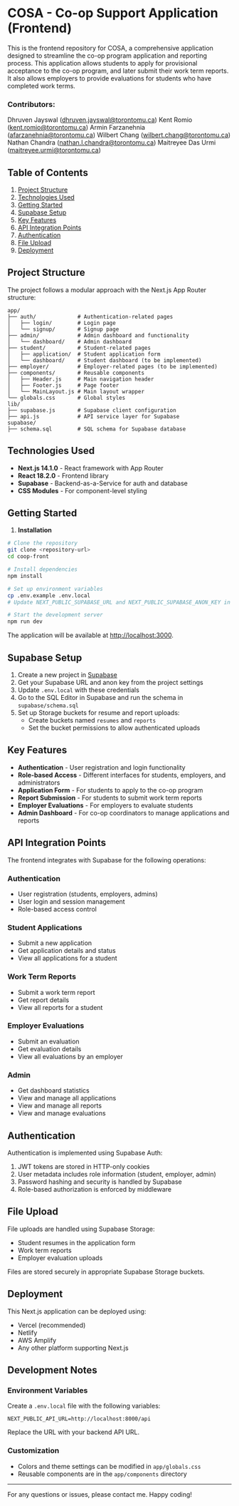 # COSA - Co-op Support Application (Frontend)

This is the frontend repository for COSA, a comprehensive application designed to streamline the co-op program application and reporting process. This application allows students to apply for provisional acceptance to the co-op program, and later submit their work term reports. It also allows employers to provide evaluations for students who have completed work terms.

### Contributors: 
Dhruven Jayswal (dhruven.jayswal@torontomu.ca)
Kent Romio (kent.romio@torontomu.ca)
Armin Farzanehnia (afarzanehnia@torontomu.ca)
Wilbert Chang (wilbert.chang@torontomu.ca)
Nathan Chandra (nathan.l.chandra@torontomu.ca)
Maitreyee Das Urmi (maitreyee.urmi@torontomu.ca)

## Table of Contents

1. [Project Structure](#project-structure)
2. [Technologies Used](#technologies-used)
3. [Getting Started](#getting-started)
4. [Supabase Setup](#supabase-setup)
5. [Key Features](#key-features)
6. [API Integration Points](#api-integration-points)
7. [Authentication](#authentication)
8. [File Upload](#file-upload)
9. [Deployment](#deployment)

## Project Structure

The project follows a modular approach with the Next.js App Router structure:

```
app/
├── auth/             # Authentication-related pages
│   ├── login/        # Login page
│   └── signup/       # Signup page
├── admin/            # Admin dashboard and functionality
│   └── dashboard/    # Admin dashboard
├── student/          # Student-related pages
│   ├── application/  # Student application form
│   └── dashboard/    # Student dashboard (to be implemented)
├── employer/         # Employer-related pages (to be implemented)
├── components/       # Reusable components
│   ├── Header.js     # Main navigation header
│   ├── Footer.js     # Page footer
│   └── MainLayout.js # Main layout wrapper
└── globals.css       # Global styles
lib/
├── supabase.js       # Supabase client configuration
├── api.js            # API service layer for Supabase
supabase/
├── schema.sql        # SQL schema for Supabase database
```

## Technologies Used

- **Next.js 14.1.0** - React framework with App Router
- **React 18.2.0** - Frontend library
- **Supabase** - Backend-as-a-Service for auth and database
- **CSS Modules** - For component-level styling

## Getting Started

1. **Installation**

```bash
# Clone the repository
git clone <repository-url>
cd coop-front

# Install dependencies
npm install

# Set up environment variables
cp .env.example .env.local
# Update NEXT_PUBLIC_SUPABASE_URL and NEXT_PUBLIC_SUPABASE_ANON_KEY in .env.local

# Start the development server
npm run dev
```

The application will be available at [http://localhost:3000](http://localhost:3000).

## Supabase Setup

1. Create a new project in [Supabase](https://supabase.com)
2. Get your Supabase URL and anon key from the project settings
3. Update `.env.local` with these credentials
4. Go to the SQL Editor in Supabase and run the schema in `supabase/schema.sql`
5. Set up Storage buckets for resume and report uploads:
   - Create buckets named `resumes` and `reports`
   - Set the bucket permissions to allow authenticated uploads

## Key Features

- **Authentication** - User registration and login functionality
- **Role-based Access** - Different interfaces for students, employers, and administrators
- **Application Form** - For students to apply to the co-op program
- **Report Submission** - For students to submit work term reports
- **Employer Evaluations** - For employers to evaluate students
- **Admin Dashboard** - For co-op coordinators to manage applications and reports

## API Integration Points

The frontend integrates with Supabase for the following operations:

### Authentication

- User registration (students, employers, admins)
- User login and session management
- Role-based access control

### Student Applications

- Submit a new application
- Get application details and status
- View all applications for a student

### Work Term Reports

- Submit a work term report
- Get report details
- View all reports for a student

### Employer Evaluations

- Submit an evaluation
- Get evaluation details
- View all evaluations by an employer

### Admin

- Get dashboard statistics
- View and manage all applications
- View and manage all reports
- View and manage evaluations

## Authentication

Authentication is implemented using Supabase Auth:

1. JWT tokens are stored in HTTP-only cookies
2. User metadata includes role information (student, employer, admin)
3. Password hashing and security is handled by Supabase
4. Role-based authorization is enforced by middleware

## File Upload

File uploads are handled using Supabase Storage:

- Student resumes in the application form
- Work term reports
- Employer evaluation uploads

Files are stored securely in appropriate Supabase Storage buckets.

## Deployment

This Next.js application can be deployed using:

- Vercel (recommended)
- Netlify
- AWS Amplify
- Any other platform supporting Next.js

## Development Notes

### Environment Variables

Create a `.env.local` file with the following variables:

```
NEXT_PUBLIC_API_URL=http://localhost:8000/api
```

Replace the URL with your backend API URL.

### Customization

- Colors and theme settings can be modified in `app/globals.css`
- Reusable components are in the `app/components` directory

---

For any questions or issues, please contact me.
Happy coding!
